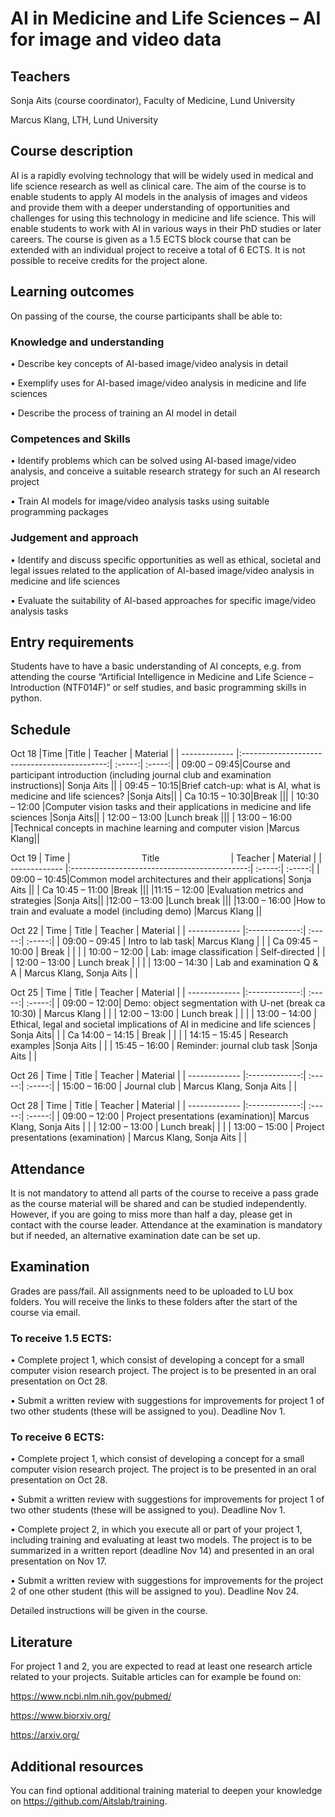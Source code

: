 # AI in Medicine and Life Sciences – AI for image and video data 

## Teachers
Sonja Aits (course coordinator), Faculty of Medicine, Lund University

Marcus Klang, LTH, Lund University

## Course description
AI is a rapidly evolving technology that will be widely used in medical and life science research as well as clinical care. The aim of the course is to enable students to apply AI models in the analysis of images and videos and provide them with a deeper understanding of opportunities and challenges for using this technology in medicine and life science. This will enable students to work with AI in various ways in their PhD studies or later careers.
The course is given as a 1.5 ECTS block course that can be extended with an individual project to receive a total of 6 ECTS. It is not possible to receive credits for the project alone.

## Learning outcomes
On passing of the course, the course participants shall be able to:

### Knowledge and understanding

•	Describe key concepts of AI-based image/video analysis in detail

•	Exemplify uses for AI-based image/video analysis in medicine and life sciences

•	Describe the process of training an AI model in detail

### Competences and Skills

•	Identify problems which can be solved using AI-based image/video analysis, and conceive a suitable research strategy for such an AI research project

•	Train AI models for image/video analysis tasks using suitable programming packages

### Judgement and approach

•	Identify and discuss specific opportunities as well as ethical, societal and legal issues related to the application of AI-based image/video analysis in medicine and life sciences

•	Evaluate the suitability of AI-based approaches for specific image/video analysis tasks

## Entry requirements
Students have to have a basic understanding of AI concepts, e.g. from attending the course “Artificial Intelligence in Medicine and Life Science – Introduction (NTF014F)” or self studies, and basic programming skills in python.

## Schedule
Oct 18
|Time       |Title | Teacher  | Material  |
| ------------- |:--------------------------------------------:| :-----:| :-----:|
| 09:00 – 09:45|Course and participant introduction (including journal club and examination instructions)| Sonja Aits ||
| 09:45 – 10:15|Brief catch-up: what is AI, what is medicine and life sciences? |Sonja Aits||
| Ca 10:15 – 10:30|Break |||
| 10:30 – 12:00 |Computer vision tasks and their applications in medicine and life sciences  |Sonja Aits||
| 12:00 – 13:00 |Lunch break  |||
| 13:00 – 16:00 |Technical concepts in machine learning and computer vision   |Marcus Klang||

Oct 19 
| Time       | &nbsp; &nbsp; &nbsp; &nbsp; &nbsp; &nbsp; &nbsp; &nbsp; &nbsp; &nbsp; &nbsp; &nbsp; &nbsp; &nbsp; Title &nbsp; &nbsp; &nbsp; &nbsp; &nbsp; &nbsp; &nbsp; &nbsp; &nbsp; &nbsp; &nbsp; &nbsp; &nbsp; &nbsp; | Teacher  | Material  |
| ------------- |:--------------------------------------------:| :-----:| :-----:|
| 09:00 – 10:45|Common model architectures and their applications| Sonja Aits ||
| Ca 10:45 – 11:00 |Break |||
|11:15 – 12:00 |Evaluation metrics and strategies |Sonja Aits||
|12:00 – 13:00 |Lunch break |||
|13:00 – 16:00 |How to train and evaluate a model (including demo) |Marcus Klang ||

Oct 22 
| Time       | Title          | Teacher  | Material  |
| ------------- |:-------------:| :-----:| :-----:|
| 09:00 – 09:45 | Intro to lab task| Marcus Klang | |
| Ca 09:45 – 10:00  | Break  |  | |
| 10:00 – 12:00   | Lab: image classification   | Self-directed  | |
| 12:00 – 13:00 | Lunch break  |  | |
| 13:00 – 14:30  | Lab and examination Q & A  | Marcus Klang, Sonja Aits | |

Oct 25 
| Time       | Title          | Teacher  | Material  |
| ------------- |:-------------:| :-----:| :-----:|
| 09:00 – 12:00| Demo: object segmentation with U-net (break ca 10:30)  | Marcus Klang  | |
| 12:00 – 13:00 | Lunch break  |  | |
| 13:00 – 14:00 | Ethical, legal and societal implications of AI in medicine and life sciences   |  Sonja Aits| |
| Ca 14:00 – 14:15  | Break  |  | |
| 14:15 – 15:45   | Research examples   |Sonja Aits  | |
| 15:45 – 16:00   | Reminder: journal club task  |Sonja Aits  | |


Oct 26 
| Time       | Title          | Teacher  | Material  |
| ------------- |:-------------:| :-----:| :-----:|
| 15:00 – 16:00  | Journal club | Marcus Klang, Sonja Aits | |

 
Oct 28 
| Time       | Title          | Teacher  | Material  |
| ------------- |:-------------:| :-----:| :-----:|
| 09:00 – 12:00  | Project presentations (examination)| Marcus Klang, Sonja Aits | |
| 12:00 – 13:00  | Lunch break| | |
| 13:00 – 15:00  | Project presentations (examination) | Marcus Klang, Sonja Aits | |

## Attendance
It is not mandatory to attend all parts of the course to receive a pass grade as the course material will be shared and can be studied independently. However, if you are going to miss more than half a day, please get in contact with the course leader. Attendance at the examination is mandatory but if needed, an alternative examination date can be set up.

## Examination
Grades are pass/fail. All assignments need to be uploaded to LU box folders. You will receive the links to these folders after the start of the course via email.

### To receive 1.5 ECTS:

•	Complete project 1, which consist of developing a concept for a small computer vision research project. The project is to be presented in an oral presentation on Oct 28.

•	Submit a written review with suggestions for improvements for project 1 of two other students (these will be assigned to you). Deadline Nov 1.

### To receive 6 ECTS:

•	Complete project 1, which consist of developing a concept for a small computer vision research project. The project is to be presented in an oral presentation on Oct 28.

•	Submit a written review with suggestions for improvements for project 1 of two other students (these will be assigned to you). Deadline Nov 1.

•	Complete project 2, in which you execute all or part of your project 1, including training and evaluating at least two models. The project is to be summarized in a written report (deadline Nov 14) and presented in an oral presentation on Nov 17.

•	Submit a written review with suggestions for improvements for the project 2 of one other student (this will be assigned to you). Deadline Nov 24.

Detailed instructions will be given in the course.

 
## Literature
For project 1 and 2, you are expected to read at least one research article related to your projects. Suitable articles can for example be found on:

https://www.ncbi.nlm.nih.gov/pubmed/

https://www.biorxiv.org/

https://arxiv.org/

## Additional resources
You can find optional additional training material to deepen your knowledge on https://github.com/Aitslab/training.



